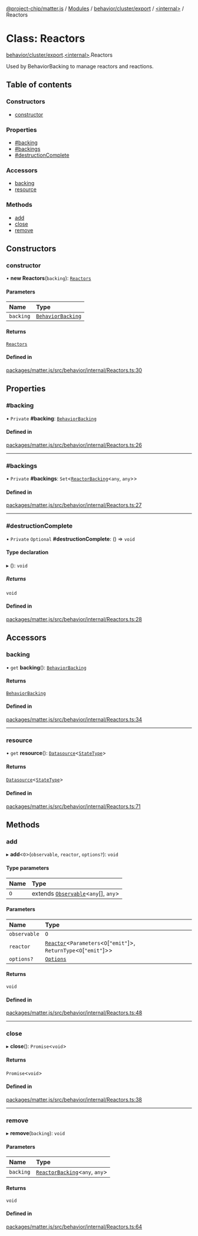 [@project-chip/matter.js](../README.md) / [Modules](../modules.md) / [behavior/cluster/export](../modules/behavior_cluster_export.md) / [\<internal\>](../modules/behavior_cluster_export._internal_.md) / Reactors

# Class: Reactors

[behavior/cluster/export](../modules/behavior_cluster_export.md).[\<internal\>](../modules/behavior_cluster_export._internal_.md).Reactors

Used by BehaviorBacking to manage reactors and reactions.

## Table of contents

### Constructors

- [constructor](behavior_cluster_export._internal_.Reactors.md#constructor)

### Properties

- [#backing](behavior_cluster_export._internal_.Reactors.md##backing)
- [#backings](behavior_cluster_export._internal_.Reactors.md##backings)
- [#destructionComplete](behavior_cluster_export._internal_.Reactors.md##destructioncomplete)

### Accessors

- [backing](behavior_cluster_export._internal_.Reactors.md#backing)
- [resource](behavior_cluster_export._internal_.Reactors.md#resource)

### Methods

- [add](behavior_cluster_export._internal_.Reactors.md#add)
- [close](behavior_cluster_export._internal_.Reactors.md#close)
- [remove](behavior_cluster_export._internal_.Reactors.md#remove)

## Constructors

### constructor

• **new Reactors**(`backing`): [`Reactors`](behavior_cluster_export._internal_.Reactors.md)

#### Parameters

| Name | Type |
| :------ | :------ |
| `backing` | [`BehaviorBacking`](behavior_cluster_export._internal_.BehaviorBacking.md) |

#### Returns

[`Reactors`](behavior_cluster_export._internal_.Reactors.md)

#### Defined in

[packages/matter.js/src/behavior/internal/Reactors.ts:30](https://github.com/project-chip/matter.js/blob/c0d55745d5279e16fdfaa7d2c564daa31e19c627/packages/matter.js/src/behavior/internal/Reactors.ts#L30)

## Properties

### #backing

• `Private` **#backing**: [`BehaviorBacking`](behavior_cluster_export._internal_.BehaviorBacking.md)

#### Defined in

[packages/matter.js/src/behavior/internal/Reactors.ts:26](https://github.com/project-chip/matter.js/blob/c0d55745d5279e16fdfaa7d2c564daa31e19c627/packages/matter.js/src/behavior/internal/Reactors.ts#L26)

___

### #backings

• `Private` **#backings**: `Set`\<[`ReactorBacking`](behavior_cluster_export._internal_.ReactorBacking.md)\<`any`, `any`\>\>

#### Defined in

[packages/matter.js/src/behavior/internal/Reactors.ts:27](https://github.com/project-chip/matter.js/blob/c0d55745d5279e16fdfaa7d2c564daa31e19c627/packages/matter.js/src/behavior/internal/Reactors.ts#L27)

___

### #destructionComplete

• `Private` `Optional` **#destructionComplete**: () => `void`

#### Type declaration

▸ (): `void`

##### Returns

`void`

#### Defined in

[packages/matter.js/src/behavior/internal/Reactors.ts:28](https://github.com/project-chip/matter.js/blob/c0d55745d5279e16fdfaa7d2c564daa31e19c627/packages/matter.js/src/behavior/internal/Reactors.ts#L28)

## Accessors

### backing

• `get` **backing**(): [`BehaviorBacking`](behavior_cluster_export._internal_.BehaviorBacking.md)

#### Returns

[`BehaviorBacking`](behavior_cluster_export._internal_.BehaviorBacking.md)

#### Defined in

[packages/matter.js/src/behavior/internal/Reactors.ts:34](https://github.com/project-chip/matter.js/blob/c0d55745d5279e16fdfaa7d2c564daa31e19c627/packages/matter.js/src/behavior/internal/Reactors.ts#L34)

___

### resource

• `get` **resource**(): [`Datasource`](../interfaces/behavior_cluster_export._internal_.Datasource-1.md)\<[`StateType`](../interfaces/behavior_cluster_export._internal_.StateType.md)\>

#### Returns

[`Datasource`](../interfaces/behavior_cluster_export._internal_.Datasource-1.md)\<[`StateType`](../interfaces/behavior_cluster_export._internal_.StateType.md)\>

#### Defined in

[packages/matter.js/src/behavior/internal/Reactors.ts:71](https://github.com/project-chip/matter.js/blob/c0d55745d5279e16fdfaa7d2c564daa31e19c627/packages/matter.js/src/behavior/internal/Reactors.ts#L71)

## Methods

### add

▸ **add**\<`O`\>(`observable`, `reactor`, `options?`): `void`

#### Type parameters

| Name | Type |
| :------ | :------ |
| `O` | extends [`Observable`](../interfaces/util_export.Observable.md)\<`any`[], `any`\> |

#### Parameters

| Name | Type |
| :------ | :------ |
| `observable` | `O` |
| `reactor` | [`Reactor`](../modules/behavior_export.md#reactor)\<`Parameters`\<`O`[``"emit"``]\>, `ReturnType`\<`O`[``"emit"``]\>\> |
| `options?` | [`Options`](../interfaces/behavior_export.Reactor.Options.md) |

#### Returns

`void`

#### Defined in

[packages/matter.js/src/behavior/internal/Reactors.ts:48](https://github.com/project-chip/matter.js/blob/c0d55745d5279e16fdfaa7d2c564daa31e19c627/packages/matter.js/src/behavior/internal/Reactors.ts#L48)

___

### close

▸ **close**(): `Promise`\<`void`\>

#### Returns

`Promise`\<`void`\>

#### Defined in

[packages/matter.js/src/behavior/internal/Reactors.ts:38](https://github.com/project-chip/matter.js/blob/c0d55745d5279e16fdfaa7d2c564daa31e19c627/packages/matter.js/src/behavior/internal/Reactors.ts#L38)

___

### remove

▸ **remove**(`backing`): `void`

#### Parameters

| Name | Type |
| :------ | :------ |
| `backing` | [`ReactorBacking`](behavior_cluster_export._internal_.ReactorBacking.md)\<`any`, `any`\> |

#### Returns

`void`

#### Defined in

[packages/matter.js/src/behavior/internal/Reactors.ts:64](https://github.com/project-chip/matter.js/blob/c0d55745d5279e16fdfaa7d2c564daa31e19c627/packages/matter.js/src/behavior/internal/Reactors.ts#L64)
